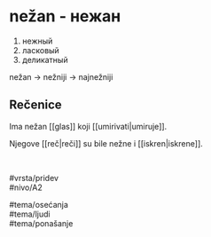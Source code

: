 # nežan - нежан

1. нежный  
2. ласковый  
3. деликатный  

nežan → nežniji → najnežniji

## Rečenice

Ima nežan [[glas]] koji [[umirivati|umiruje]].

Njegove [[reč|reči]] su bile nežne i [[iskren|iskrene]].

<br>

#vrsta/pridev  
#nivo/A2  

#tema/osеćanja  
#tema/ljudi  
#tema/ponašanje  
